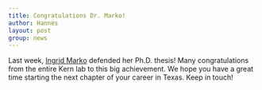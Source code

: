 ```yaml
---
title: Congratulations Dr. Marko!
author: Hannes
layout: post
group: news
---
```


Last week, <a href="/alumni/#Ingrid+Marko">Ingrid Marko</a> defended her Ph.D. thesis! Many congratulations from the entire Kern lab to this big achievement. We hope you have a great time starting the next chapter of your career in Texas. Keep in touch!

